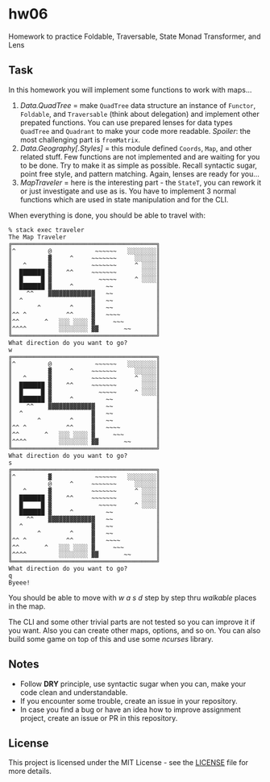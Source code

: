# hw06

Homework to practice Foldable, Traversable, State Monad Transformer, and Lens

## Task

In this homework you will implement some functions to work with maps...

1. *Data.QuadTree* = make `QuadTree` data structure an instance of `Functor`, `Foldable`, and `Traversable` (think about delegation) and implement other prepated functions. You can use prepared lenses for data types `QuadTree` and `Quadrant` to make your code more readable. *Spoiler*: the most challenging part is `fromMatrix`.
2. *Data.Geography[.Styles]* = this module defined `Coords`, `Map`, and other related stuff. Few functions are not implemented and are waiting for you to be done. Try to make it as simple as possible. Recall syntactic sugar, point free style, and pattern matching. Again, lenses are ready for you...
3. *MapTraveler* = here is the interesting part - the `StateT`, you can rework it or just investigate and use as is. You have to implement 3 normal functions which are used in state manipulation and for the CLI.

When everything is done, you should be able to travel with:

```
% stack exec traveler
The Map Traveler
╔════════════════════════════════════════╗
║^         @            ~~~~~~   ░░░░░░░░║
║          ▓     ^     ~~~~~~~     ░░░░░░║
║   ^      ▓           ~~~~~~~     ^ ░░░░║
║  ███████ ▓    ^^     ~~~~~~~       ░░░░║
║  █     █ ▓             ~~~~~     ^ ░░░░║
║  ███████ ▓     ^         ~~            ║
║    ^^    ▓▓▓▓▓▓▓▓▓▓▓▓▓   ~~            ║
║  ^                   ▓   ~~            ║
║       ^        ^     ▓   ~~            ║
║^^ ^           ^^     ▓   ~~~~          ║
║^^       ^   ░░░ ░░░░ ▓     ~~~         ║
║^^^^         ░░░░░░░░ ▓▓       ~~       ║
╚════════════════════════════════════════╝
What direction do you want to go?
w
╔════════════════════════════════════════╗
║^         @            ~~~~~~   ░░░░░░░░║
║          ▓     ^     ~~~~~~~     ░░░░░░║
║   ^      ▓           ~~~~~~~     ^ ░░░░║
║  ███████ ▓    ^^     ~~~~~~~       ░░░░║
║  █     █ ▓             ~~~~~     ^ ░░░░║
║  ███████ ▓     ^         ~~            ║
║    ^^    ▓▓▓▓▓▓▓▓▓▓▓▓▓   ~~            ║
║  ^                   ▓   ~~            ║
║       ^        ^     ▓   ~~            ║
║^^ ^           ^^     ▓   ~~~~          ║
║^^       ^   ░░░ ░░░░ ▓     ~~~         ║
║^^^^         ░░░░░░░░ ▓▓       ~~       ║
╚════════════════════════════════════════╝
What direction do you want to go?
s
╔════════════════════════════════════════╗
║^         ▓            ~~~~~~   ░░░░░░░░║
║          @     ^     ~~~~~~~     ░░░░░░║
║   ^      ▓           ~~~~~~~     ^ ░░░░║
║  ███████ ▓    ^^     ~~~~~~~       ░░░░║
║  █     █ ▓             ~~~~~     ^ ░░░░║
║  ███████ ▓     ^         ~~            ║
║    ^^    ▓▓▓▓▓▓▓▓▓▓▓▓▓   ~~            ║
║  ^                   ▓   ~~            ║
║       ^        ^     ▓   ~~            ║
║^^ ^           ^^     ▓   ~~~~          ║
║^^       ^   ░░░ ░░░░ ▓     ~~~         ║
║^^^^         ░░░░░░░░ ▓▓       ~~       ║
╚════════════════════════════════════════╝
What direction do you want to go?
q
Byeee!
```

You should be able to move with *w a s d* step by step thru *walkable* places in the map.

The CLI and some other trivial parts are not tested so you can improve it if you want. Also you can create other maps, options, and so on. You can also build some game on top of this and use some *ncurses* library.

## Notes

  * Follow **DRY** principle, use syntactic sugar when you can, make your code clean and understandable.
  * If you encounter some trouble, create an issue in your repository.
  * In case you find a bug or have an idea how to improve assignment project, create an issue or PR in this repository.

## License

This project is licensed under the MIT License - see the [LICENSE](LICENSE)
file for more details.
